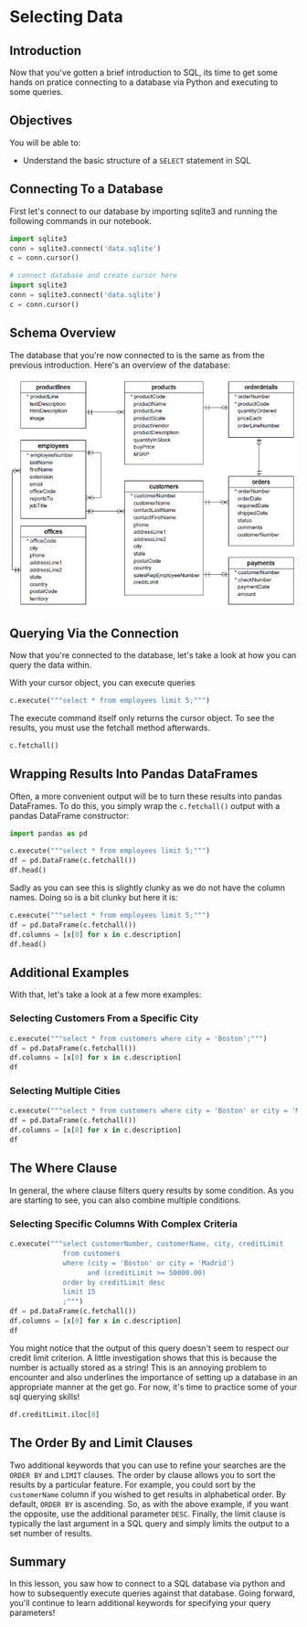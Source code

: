
# Selecting Data

## Introduction

Now that you've gotten a brief introduction to SQL, its time to get some hands on pratice connecting to a database via Python and executing to some queries.

## Objectives

You will be able to:

* Understand the basic structure of a `SELECT` statement in SQL

## Connecting To a Database

First let's connect to our database by importing sqlite3 and running the following commands in our notebook.
```python 
import sqlite3
conn = sqlite3.connect('data.sqlite')
c = conn.cursor()
```


```python
# connect database and create cursor here
import sqlite3 
conn = sqlite3.connect('data.sqlite')
c = conn.cursor()
```

## Schema Overview

The database that you're now connected to is the same as from the previous introduction. Here's an overview of the database:  

<img src="images/Database-Schema.png">


## Querying Via the Connection

Now that you're connected to the database, let's take a look at how you can query the data within.

With your cursor object, you can execute queries


```python
c.execute("""select * from employees limit 5;""")
```

The execute command itself only returns the cursor object. To see the results, you must use the fetchall method afterwards.



```python
c.fetchall()
```

## Wrapping Results Into Pandas DataFrames

Often, a more convenient output will be to turn these results into pandas DataFrames. To do this, you simply wrap the `c.fetchall()` output with a pandas DataFrame constructor:


```python
import pandas as pd
```


```python
c.execute("""select * from employees limit 5;""")
df = pd.DataFrame(c.fetchall())
df.head()
```

Sadly as you can see this is slightly clunky as we do not have the column names. Doing so is a bit clunky but here it is:


```python
c.execute("""select * from employees limit 5;""")
df = pd.DataFrame(c.fetchall())
df.columns = [x[0] for x in c.description]
df.head()
```

## Additional Examples

With that, let's take a look at a few more examples:

### Selecting Customers From a Specific City


```python
c.execute("""select * from customers where city = 'Boston';""")
df = pd.DataFrame(c.fetchall())
df.columns = [x[0] for x in c.description]
df
```

### Selecting Multiple Cities


```python
c.execute("""select * from customers where city = 'Boston' or city = 'Madrid';""")
df = pd.DataFrame(c.fetchall())
df.columns = [x[0] for x in c.description]
df
```

## The Where Clause

In general, the where clause filters query results by some condition. As you are starting to see, you can also combine multiple conditions.

### Selecting Specific Columns With Complex Criteria


```python
c.execute("""select customerNumber, customerName, city, creditLimit
             from customers
             where (city = 'Boston' or city = 'Madrid')
                   and (creditLimit >= 50000.00)
             order by creditLimit desc
             limit 15
             ;""")
df = pd.DataFrame(c.fetchall())
df.columns = [x[0] for x in c.description]
df
```

You might notice that the output of this query doesn't seem to respect our credit limit criterion. A little investigation shows that this is because the number is actually stored as a string! This is an annoying problem to encounter and also underlines the importance of setting up a database in an appropriate manner at the get go. For now, it's time to practice some of your sql querying skills!


```python
df.creditLimit.iloc[0]
```

## The Order By and Limit Clauses

Two additional keywords that you can use to refine your searches are the `ORDER BY` and `LIMIT` clauses. The order by clause allows you to sort the results by a particular feature. For example, you could sort by the `customerName` column if you wished to get results in alphabetical order. By default, `ORDER BY` is ascending. So, as with the above example, if you want the opposite, use the additional parameter `DESC`. Finally, the limit clause is typically the last argument in a SQL query and simply limits the output to a set number of results.

## Summary

In this lesson, you saw how to connect to a SQL database via python and how to subsequently execute queries against that database. Going forward, you'll continue to learn additional keywords for specifying your query parameters!
